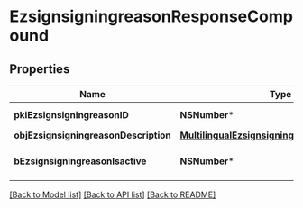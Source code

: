 # EzsignsigningreasonResponseCompound

## Properties
Name | Type | Description | Notes
------------ | ------------- | ------------- | -------------
**pkiEzsignsigningreasonID** | **NSNumber*** | The unique ID of the Ezsignsigningreason | 
**objEzsignsigningreasonDescription** | [**MultilingualEzsignsigningreasonDescription***](MultilingualEzsignsigningreasonDescription.md) |  | 
**bEzsignsigningreasonIsactive** | **NSNumber*** | Whether the ezsignsigningreason is active or not | 

[[Back to Model list]](../README.md#documentation-for-models) [[Back to API list]](../README.md#documentation-for-api-endpoints) [[Back to README]](../README.md)


